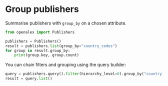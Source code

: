 # Group publishers

Summarise publishers with `group_by` on a chosen attribute.

```python
from openalex import Publishers

publishers = Publishers()
result = publishers.list(group_by="country_codes")
for group in result.group_by:
    print(group.key, group.count)
```

You can chain filters and grouping using the query builder:

```python
query = publishers.query().filter(hierarchy_level=0).group_by("country_codes")
result = query.list()
```
